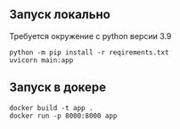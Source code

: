 ## Запуск локально
Требуется окружение с python версии 3.9

```
python -m pip install -r reqirements.txt
uvicorn main:app
```

## Запуск в докере
```
docker build -t app .
docker run -p 8000:8000 app
```
